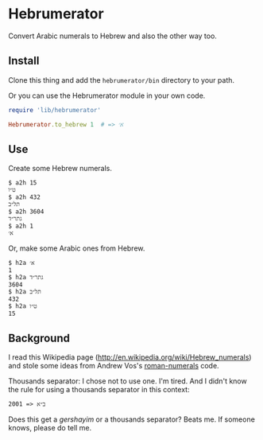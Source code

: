 # Hebrumerator

Convert Arabic numerals to Hebrew and also the other way too.

## Install

Clone this thing and add the `hebrumerator/bin` directory to your path.

Or you can use the Hebrumerator module in your own code.

```ruby
require 'lib/hebrumerator'

Hebrumerator.to_hebrew 1  # => א׳

```

## Use

Create some Hebrew numerals.

```shell
$ a2h 15
ט״ו
$ a2h 432
תל״ב
$ a2h 3604
גתר״ד
$ a2h 1
א׳
```

Or, make some Arabic ones from Hebrew.

```shell
$ h2a א׳
1
$ h2a גתר״ד
3604
$ h2a תל״ב
432
$ h2a ט״ו
15

```

## Background

I read this Wikipedia page
(<http://en.wikipedia.org/wiki/Hebrew_numerals>) and stole some ideas
from Andrew Vos's
[roman-numerals](https://github.com/AndrewVos/roman-numerals) code.

Thousands separator: I chose not to use one. I'm tired. And I didn't know the
rule for using a thousands separator in this context:

```
2001 => ב״א
```

Does this get a _gershayim_ or a thousands separator? Beats me. If
someone knows, please do tell me.
